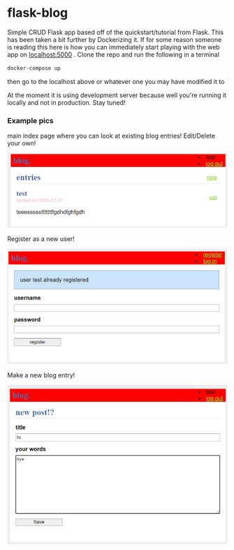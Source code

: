 # flask-blog
Simple CRUD Flask app based off of the quickstart/tutorial from Flask. This has been taken a bit further by Dockerizing it.
If for some reason someone is reading this here is how you can immediately start playing with the web app on [localhost:5000](http://localhost:5000/) . Clone the repo and run the following in a terminal

```sh
docker-compose up
```

then go to the localhost above or whatever one you may have modified it to

At the moment it is using development server because well you're running it locally and not in production. Stay tuned!

### Example pics

main index page where you can look at existing blog entries! Edit/Delete your own!


![index](./pix/index.jpg) 

Register as a new user!

![reg](./pix/reg.jpg) 

Make a new blog entry!

![new](./pix/new.jpg) 
